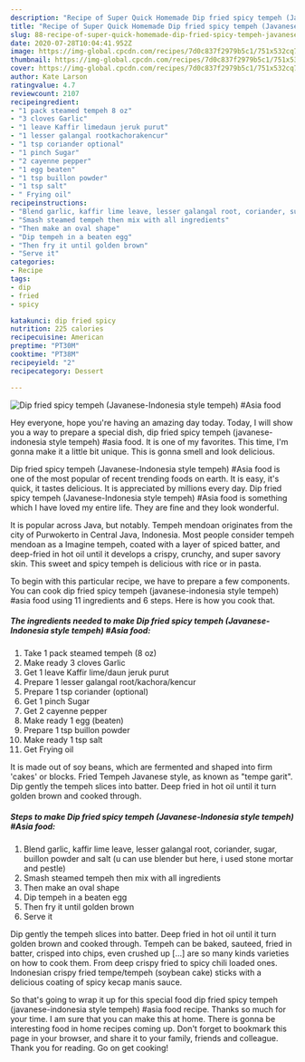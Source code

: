 ```yaml
---
description: "Recipe of Super Quick Homemade Dip fried spicy tempeh (Javanese-Indonesia style tempeh) #Asia food"
title: "Recipe of Super Quick Homemade Dip fried spicy tempeh (Javanese-Indonesia style tempeh) #Asia food"
slug: 88-recipe-of-super-quick-homemade-dip-fried-spicy-tempeh-javanese-indonesia-style-tempeh-asia-food
date: 2020-07-28T10:04:41.952Z
image: https://img-global.cpcdn.com/recipes/7d0c837f2979b5c1/751x532cq70/dip-fried-spicy-tempeh-javanese-indonesia-style-tempeh-asia-food-recipe-main-photo.jpg
thumbnail: https://img-global.cpcdn.com/recipes/7d0c837f2979b5c1/751x532cq70/dip-fried-spicy-tempeh-javanese-indonesia-style-tempeh-asia-food-recipe-main-photo.jpg
cover: https://img-global.cpcdn.com/recipes/7d0c837f2979b5c1/751x532cq70/dip-fried-spicy-tempeh-javanese-indonesia-style-tempeh-asia-food-recipe-main-photo.jpg
author: Kate Larson
ratingvalue: 4.7
reviewcount: 2107
recipeingredient:
- "1 pack steamed tempeh 8 oz"
- "3 cloves Garlic"
- "1 leave Kaffir limedaun jeruk purut"
- "1 lesser galangal rootkachorakencur"
- "1 tsp coriander optional"
- "1 pinch Sugar"
- "2 cayenne pepper"
- "1 egg beaten"
- "1 tsp buillon powder"
- "1 tsp salt"
- " Frying oil"
recipeinstructions:
- "Blend garlic, kaffir lime leave, lesser galangal root, coriander, sugar, buillon powder and salt (u can use blender but here, i used stone mortar and pestle)"
- "Smash steamed tempeh then mix with all ingredients"
- "Then make an oval shape"
- "Dip tempeh in a beaten egg"
- "Then fry it until golden brown"
- "Serve it"
categories:
- Recipe
tags:
- dip
- fried
- spicy

katakunci: dip fried spicy 
nutrition: 225 calories
recipecuisine: American
preptime: "PT30M"
cooktime: "PT38M"
recipeyield: "2"
recipecategory: Dessert

---
```



![Dip fried spicy tempeh (Javanese-Indonesia style tempeh) #Asia food](https://img-global.cpcdn.com/recipes/7d0c837f2979b5c1/751x532cq70/dip-fried-spicy-tempeh-javanese-indonesia-style-tempeh-asia-food-recipe-main-photo.jpg)

Hey everyone, hope you're having an amazing day today. Today, I will show you a way to prepare a special dish, dip fried spicy tempeh (javanese-indonesia style tempeh) #asia food. It is one of my favorites. This time, I'm gonna make it a little bit unique. This is gonna smell and look delicious.

Dip fried spicy tempeh (Javanese-Indonesia style tempeh) #Asia food is one of the most popular of recent trending foods on earth. It is easy, it's quick, it tastes delicious. It is appreciated by millions every day. Dip fried spicy tempeh (Javanese-Indonesia style tempeh) #Asia food is something which I have loved my entire life. They are fine and they look wonderful.

It is popular across Java, but notably. Tempeh mendoan originates from the city of Purwokerto in Central Java, Indonesia. Most people consider tempeh mendoan as a Imagine tempeh, coated with a layer of spiced batter, and deep-fried in hot oil until it develops a crispy, crunchy, and super savory skin. This sweet and spicy tempeh is delicious with rice or in pasta.


To begin with this particular recipe, we have to prepare a few components. You can cook dip fried spicy tempeh (javanese-indonesia style tempeh) #asia food using 11 ingredients and 6 steps. Here is how you cook that.

<!--inarticleads1-->

##### The ingredients needed to make Dip fried spicy tempeh (Javanese-Indonesia style tempeh) #Asia food:

1. Take 1 pack steamed tempeh (8 oz)
1. Make ready 3 cloves Garlic
1. Get 1 leave Kaffir lime/daun jeruk purut
1. Prepare 1 lesser galangal root/kachora/kencur
1. Prepare 1 tsp coriander (optional)
1. Get 1 pinch Sugar
1. Get 2 cayenne pepper
1. Make ready 1 egg (beaten)
1. Prepare 1 tsp buillon powder
1. Make ready 1 tsp salt
1. Get  Frying oil


It is made out of soy beans, which are fermented and shaped into firm &#39;cakes&#39; or blocks. Fried Tempeh Javanese style, as known as &#34;tempe garit&#34;. Dip gently the tempeh slices into batter. Deep fried in hot oil until it turn golden brown and cooked through. 

<!--inarticleads2-->

##### Steps to make Dip fried spicy tempeh (Javanese-Indonesia style tempeh) #Asia food:

1. Blend garlic, kaffir lime leave, lesser galangal root, coriander, sugar, buillon powder and salt (u can use blender but here, i used stone mortar and pestle)
1. Smash steamed tempeh then mix with all ingredients
1. Then make an oval shape
1. Dip tempeh in a beaten egg
1. Then fry it until golden brown
1. Serve it


Dip gently the tempeh slices into batter. Deep fried in hot oil until it turn golden brown and cooked through. Tempeh can be baked, sauteed, fried in batter, crisped into chips, even crushed up […] are so many kinds varieties on how to cook them. From deep crispy fried to spicy chili loaded ones. Indonesian crispy fried tempe/tempeh (soybean cake) sticks with a delicious coating of spicy kecap manis sauce. 

So that's going to wrap it up for this special food dip fried spicy tempeh (javanese-indonesia style tempeh) #asia food recipe. Thanks so much for your time. I am sure that you can make this at home. There is gonna be interesting food in home recipes coming up. Don't forget to bookmark this page in your browser, and share it to your family, friends and colleague. Thank you for reading. Go on get cooking!
